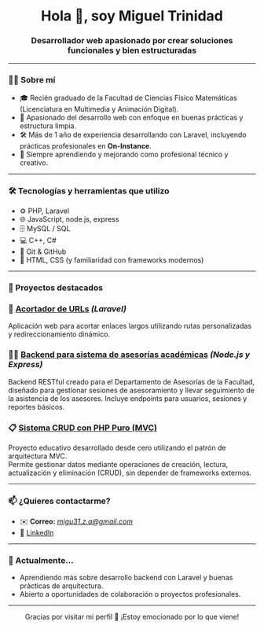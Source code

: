 <h1 align="center">Hola 👋, soy Miguel Trinidad</h1>
<h3 align="center">Desarrollador web apasionado por crear soluciones funcionales y bien estructuradas</h3>

---

### 👨‍💻 Sobre mí

- 🎓 Recién graduado de la Facultad de Ciencias Físico Matemáticas (Licenciatura en Multimedia y Animación Digital).
- 🧠 Apasionado del desarrollo web con enfoque en buenas prácticas y estructura limpia.
- 🛠️ Más de 1 año de experiencia desarrollando con Laravel, incluyendo prácticas profesionales en **On-Instance**.
- 🚀 Siempre aprendiendo y mejorando como profesional técnico y creativo.


---

### 🛠️ Tecnologías y herramientas que utilizo

- ⚙️ PHP, Laravel  
- 🌐 JavaScript, node.js, express
- 🗄️ MySQL / SQL  
- 💻 C++, C#  
- 🧰 Git & GitHub  
- 🎨 HTML, CSS (y familiaridad con frameworks modernos)

---

### 🚀 Proyectos destacados

### 🔗 [Acortador de URLs](https://github.com/b9Mike/URL_Shortener) *(Laravel)*
Aplicación web para acortar enlaces largos utilizando rutas personalizadas y redireccionamiento dinámico.

### 🧑‍🏫 [Backend para sistema de asesorías académicas](https://github.com/b9Mike/Programa-Registro-de-Horas-SS) *(Node.js y Express)*
Backend RESTful creado para el Departamento de Asesorías de la Facultad, diseñado para gestionar sesiones de asesoramiento y llevar seguimiento de la asistencia de los asesores. Incluye endpoints para usuarios, sesiones y reportes básicos.

### 📋 [Sistema CRUD con PHP Puro (MVC)](https://github.com/b9Mike/MVC-CRUD)
Proyecto educativo desarrollado desde cero utilizando el patrón de arquitectura MVC.  
Permite gestionar datos mediante operaciones de creación, lectura, actualización y eliminación (CRUD), sin depender de frameworks externos.

---

### 📫 ¿Quieres contactarme?

- ✉️ **Correo:** *migu31.z.a@gmail.com*
- 💼 [LinkedIn](https://www.linkedin.com/in/miguel-angel-trinidad-mart%C3%ADnez-4a0a6a262/)

---

### 🧠 Actualmente...

- Aprendiendo más sobre desarrollo backend con Laravel y buenas prácticas de arquitectura.
- Abierto a oportunidades de colaboración o proyectos profesionales.

---

<p align="center">
  Gracias por visitar mi perfil 🙌 ¡Estoy emocionado por lo que viene!
</p>
